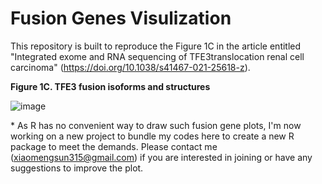   
# Fusion Genes Visulization  

This repository is built to reproduce the Figure 1C in the article entitled "Integrated exome and RNA sequencing of TFE3translocation renal cell carcinoma" (https://doi.org/10.1038/s41467-021-25618-z).  

**Figure 1C. TFE3 fusion isoforms and structures**  

![image](https://user-images.githubusercontent.com/45936102/175455086-d3ac1763-b298-4ce1-9b93-ac7021ce0907.png)  

\* As R has no convenient way to draw such fusion gene plots, I'm now working on a new project to bundle my codes here to create a new R package to meet the demands. Please contact me (<xiaomengsun315@gmail.com>) if you are interested in joining or have any suggestions to improve the plot.  
